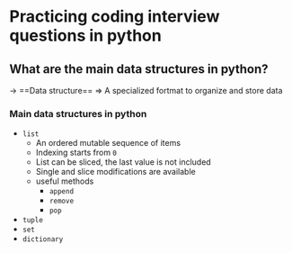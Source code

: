 ---
---

# Practicing coding interview questions in python

## What are the main data structures in python?

-> ==Data structure== => A specialized fortmat to organize and store data

### Main data structures in python
- `list`
	- An ordered mutable sequence of items
	- Indexing starts from `0`
	- List can be sliced, the last value is not included
	- Single and slice modifications are available
	- useful methods
		- `append`
		- `remove`
		- `pop`
- `tuple`
- `set`
- `dictionary`